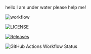 hello I am under water please help me!

![workflow](https://github.com/rahmantj93/devops/actions/workflows/main.yml/badge.svg)

[![LICENSE](https://img.shields.io/github/license/rahmantj93/devops.svg?style=flat-square)](https://github.com/rahmantj93/devops/blob/master/LICENSE)

[![Releases](https://img.shields.io/github/release/rahmantj93/devops/all.svg?style=flat-square)](https://github.com/<rahmantj93/devops/releases)

![GitHub Actions Workflow Status](https://img.shields.io/github/actions/workflow/status/rahmantj93/devops/A%20workflow%20for%20my%20Hello%20World%20App/devops?style=flat-square)